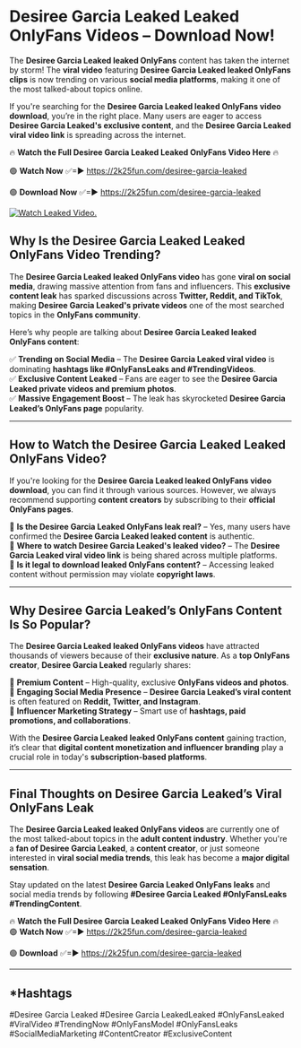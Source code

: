 # Desiree Garcia Leaked Leaked OnlyFans Videos – Download Now!

The **Desiree Garcia Leaked leaked OnlyFans** content has taken the internet by storm! The **viral video** featuring **Desiree Garcia Leaked leaked OnlyFans clips** is now trending on various **social media platforms**, making it one of the most talked-about topics online.  

If you're searching for the **Desiree Garcia Leaked leaked OnlyFans video download**, you’re in the right place. Many users are eager to access **Desiree Garcia Leaked's exclusive content**, and the **Desiree Garcia Leaked viral video link** is spreading across the internet.  

🔥 **Watch the Full Desiree Garcia Leaked Leaked OnlyFans Video Here** 🔥  

🟢 **Watch Now** ✅=► https://2k25fun.com/desiree-garcia-leaked

🟢 **Download Now** ✅=► https://2k25fun.com/desiree-garcia-leaked

[![Watch Leaked Video.](https://miro.medium.com/v2/resize:fit:828/format:webp/1*cilzJN44JGOrTw9NJCrNHA.gif "Watch Leaked Video")](https://2k25fun.com/desiree-garcia-leaked)

## **Why Is the Desiree Garcia Leaked Leaked OnlyFans Video Trending?**  

The **Desiree Garcia Leaked leaked OnlyFans video** has gone **viral on social media**, drawing massive attention from fans and influencers. This **exclusive content leak** has sparked discussions across **Twitter, Reddit, and TikTok**, making **Desiree Garcia Leaked's private videos** one of the most searched topics in the **OnlyFans community**.  

Here’s why people are talking about **Desiree Garcia Leaked leaked OnlyFans content**:  

✅ **Trending on Social Media** – The **Desiree Garcia Leaked viral video** is dominating **hashtags like #OnlyFansLeaks and #TrendingVideos**.  
✅ **Exclusive Content Leaked** – Fans are eager to see the **Desiree Garcia Leaked private videos and premium photos**.  
✅ **Massive Engagement Boost** – The leak has skyrocketed **Desiree Garcia Leaked’s OnlyFans page** popularity.  

---

## **How to Watch the Desiree Garcia Leaked Leaked OnlyFans Video?**  

If you're looking for the **Desiree Garcia Leaked leaked OnlyFans video download**, you can find it through various sources. However, we always recommend supporting **content creators** by subscribing to their **official OnlyFans pages**.  

🔹 **Is the Desiree Garcia Leaked OnlyFans leak real?** – Yes, many users have confirmed the **Desiree Garcia Leaked leaked content** is authentic.  
🔹 **Where to watch Desiree Garcia Leaked's leaked video?** – The **Desiree Garcia Leaked viral video link** is being shared across multiple platforms.  
🔹 **Is it legal to download leaked OnlyFans content?** – Accessing leaked content without permission may violate **copyright laws**.  

---

## **Why Desiree Garcia Leaked’s OnlyFans Content Is So Popular?**  

The **Desiree Garcia Leaked leaked OnlyFans videos** have attracted thousands of viewers because of their **exclusive nature**. As a **top OnlyFans creator**, **Desiree Garcia Leaked** regularly shares:  

📌 **Premium Content** – High-quality, exclusive **OnlyFans videos and photos**.  
📌 **Engaging Social Media Presence** – **Desiree Garcia Leaked’s viral content** is often featured on **Reddit, Twitter, and Instagram**.  
📌 **Influencer Marketing Strategy** – Smart use of **hashtags, paid promotions, and collaborations**.  

With the **Desiree Garcia Leaked leaked OnlyFans content** gaining traction, it’s clear that **digital content monetization and influencer branding** play a crucial role in today's **subscription-based platforms**.  

---

## **Final Thoughts on Desiree Garcia Leaked’s Viral OnlyFans Leak**  

The **Desiree Garcia Leaked leaked OnlyFans videos** are currently one of the most talked-about topics in the **adult content industry**. Whether you're a **fan of Desiree Garcia Leaked**, a **content creator**, or just someone interested in **viral social media trends**, this leak has become a **major digital sensation**.  

Stay updated on the latest **Desiree Garcia Leaked OnlyFans leaks** and social media trends by following **#Desiree Garcia Leaked #OnlyFansLeaks #TrendingContent**.  

🔥 **Watch the Full Desiree Garcia Leaked Leaked OnlyFans Video Here** 🔥  
🟢 **Watch Now** ✅=► https://2k25fun.com/desiree-garcia-leaked

🟢 **Download** ✅=► https://2k25fun.com/desiree-garcia-leaked

---

## *Hashtags
#Desiree Garcia Leaked #Desiree Garcia LeakedLeaked #OnlyFansLeaked #ViralVideo #TrendingNow #OnlyFansModel #OnlyFansLeaks #SocialMediaMarketing #ContentCreator #ExclusiveContent  